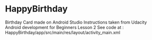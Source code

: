 # HappyBirthday
Birthday Card made on Android Studio 
Instructions taken from Udacity Android development for Beginners Lesson 2
See code at : HappyBirthday/app/src/main/res/layout/activity_main.xml
